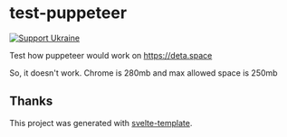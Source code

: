 # test-puppeteer

[![Support Ukraine](https://badgen.net/badge/support/UKRAINE/?color=0057B8&labelColor=FFD700)](https://war.ukraine.ua/support-ukraine/)

Test how puppeteer would work on https://deta.space

So, it doesn't work. Chrome is 280mb and max allowed space is 250mb

## Thanks

This project was generated with [svelte-template](https://github.com/PerchunPak/svelte-template).
